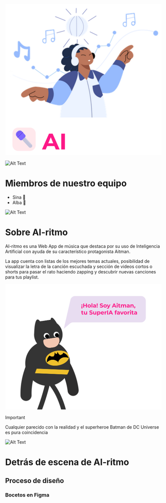 ![Alt Text](readme/logo.png)

![Alt Text](readme/blank-space2.png)


# Miembros de nuestro equipo

- Sina :hibiscus:
- Alba :cherry_blossom:

![Alt Text](readme/blank-space2.png)


# Sobre AI-ritmo

AI-ritmo es una Web App de música que destaca por su uso de Inteligencia Artificial con ayuda de su característico protagonista Aitman. 

La app cuenta con listas de los mejores temas actuales, posibilidad de visualizar la letra de la canción escuchada y sección de videos cortos o shorts para pasar el rato haciendo zapping y descubrir nuevas canciones para tus playlist.

![Alt Text](readme/aitman.png)

> [!IMPORTANT]
> Cualquier parecido con la realidad y el superheroe Batman de DC Universe es pura coincidencia 

![Alt Text](readme/blank-space.png)

# Detrás de escena de AI-ritmo 

## Proceso de diseño

### Bocetos en Figma
